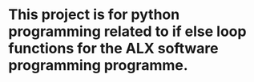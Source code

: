 # This project is for python programming related to if else loop functions for the ALX software programming programme.
